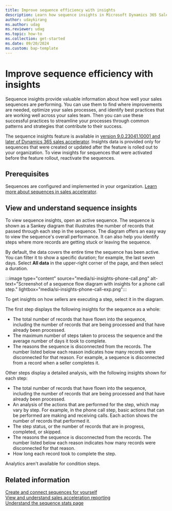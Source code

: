 ```yaml
---
title: Improve sequence efficiency with insights
description: Learn how sequence insights in Microsoft Dynamics 365 Sales provide valuable data on the performance of sequences and steps.
author: udaykirang
ms.author: udag
ms.reviewer: udag
ms.topic: how-to
ms.collection: get-started
ms.date: 09/20/2024
ms.custom: bap-template
---
```


# Improve sequence efficiency with insights

Sequence insights provide valuable information about how well your sales sequences are performing. You can use them to find where improvements are needed, optimize your sales processes, and identify best practices that are working well across your sales team. Then you can use these successful practices to streamline your processes through common patterns and strategies that contribute to their success.

The sequence insights feature is available in [version 9.0.23041.10001 and later of Dynamics 365 sales accelerator](/dynamics365/released-versions/dynamics365sales). Insights data is provided only for sequences that were created or updated after the feature is rolled out to your organization. To view insights for sequences that were activated before the feature rollout, reactivate the sequences.

## Prerequisites

Sequences are configured and implemented in your organization. [Learn more about sequences in sales accelerator](create-manage-sequences.md).

## View and understand sequence insights

To view sequence insights, open an active sequence. The sequence is shown as a Sankey diagram that illustrates the number of records that passed through each step in the sequence. The diagram offers an easy way to view the sequence's overall performance. It can also help you identify steps where more records are getting stuck or leaving the sequence.

By default, the data covers the entire time the sequence has been active. You can filter it to show a specific duration; for example, the last seven days. Select **All data** in the upper-right corner of the page, and then select a duration.

:::image type="content" source="media/si-insights-phone-call.png" alt-text="Screenshot of a sequence flow diagram with insights for a phone call step." lightbox="media/si-insights-phone-call-exp.png":::

To get insights on how sellers are executing a step, select it in the diagram.

The first step displays the following insights for the sequence as a whole:

- The total number of records that have flown into the sequence, including the number of records that are being processed and that have already been processed.
- The maximum number of steps taken to process the sequence and the average number of days it took to complete.
- The reasons the sequence is disconnected from the records. The number listed below each reason indicates how many records were disconnected for that reason. For example, a sequence is disconnected from a record when a seller completes it.

Other steps display a detailed analysis, with the following insights shown for each step:

- The total number of records that have flown into the sequence, including the number of records that are being processed and that have already been processed.
- An analysis of the actions that are performed for the step, which may vary by step. For example, in the phone call step, basic actions that can be performed are making and receiving calls. Each action shows the number of records that performed it.
- The step status, or the number of records that are in progress, completed, or skipped.
- The reasons the sequence is disconnected from the records. The number listed below each reason indicates how many records were disconnected for that reason.
- How long each record took to complete the step.

Analytics aren't available for condition steps.

## Related information

[Create and connect sequences for yourself](create-sequence-seller.md)  
[View and understand sales acceleration reporting](understand-sales-acceleration-reporting.md)  
[Understand the sequence stats page](understand-sequence-stats.md)
